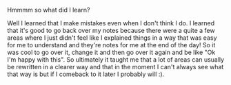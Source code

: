 Hmmmm so what did I learn? 
  
  Well I learned that I make mistakes even when I don't think I do. I learned that it's good to go back over my notes because there were a quite a few areas where I just didn't feel like I explained things in a way that was easy for me to understand and they're notes for me at the end of the day! So it was cool to go over it, change it and then go over it again and be like "Ok I'm happy with this". So ultimately it taught me that a lot of areas can usually be rewritten in a clearer way and that in the moment I can't always see what that way is but if I comeback to it later I probably will :).
